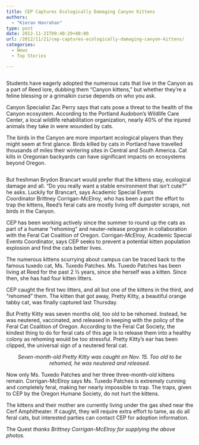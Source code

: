 ```yaml
---
title: CEP Captures Ecologically Damaging Canyon Kittens
authors: 
  - "Kieran Hanrahan"
type: post
date: 2012-11-21T09:40:29+00:00
url: /2012/11/21/cep-captures-ecologically-damaging-canyon-kittens/
categories:
  - News
  - Top Stories

---
```

<a href="http://www.reedquest.org/2012/11/cep-captures-ecologically-damaging-canyon-kittens/kittens_web/" rel="attachment wp-att-1835"><img class="alignnone size-full wp-image-1835" title="Canyon Kittens" src="https://i0.wp.com/www.reedquest.org/wp-content/uploads/2012/11/kittens_web.jpg?resize=770%2C430" alt="" data-recalc-dims="1" /></a>

Students have eagerly adopted the numerous cats that live in the Canyon as a part of Reed lore, dubbing them “Canyon kittens,” but whether they’re a feline blessing or a grimalkin curse depends on who you ask.

Canyon Specialist Zac Perry says that cats pose a threat to the health of the Canyon ecosystem. According to the Portland Audobon’s Wildlife Care Center, a local wildlife rehabilitation organization, nearly 40% of the injured animals they take in were wounded by cats.

The birds in the Canyon are more important ecological players than they might seem at first glance. Birds killed by cats in Portland have travelled thousands of miles their wintering sites in Central and South America. Cat kills in Oregonian backyards can have significant impacts on ecosystems beyond Oregon.

<a href="http://www.reedquest.org/2012/11/cep-captures-ecologically-damaging-canyon-kittens/kitten2_web/" rel="attachment wp-att-1836"><img class="alignnone size-full wp-image-1836" title="Canyon Kittens" src="https://i0.wp.com/www.reedquest.org/wp-content/uploads/2012/11/kitten2_web.jpg?resize=770%2C430" alt="" data-recalc-dims="1" /></a>

But freshman Brydon Brancart would prefer that the kittens stay, ecological damage and all. “Do you really want a stable environment that isn’t cute?” he asks. Luckily for Brancart, says Academic Special Events Coordinator Brittney Corrigan-McElroy, who has been a part the effort to trap the kittens, Reed’s feral cats are mostly living off dumpster scraps, not birds in the Canyon.

CEP has been working actively since the summer to round up the cats as part of a humane “rehoming” and neuter-release program in collaboration with the Feral Cat Coalition of Oregon. Corrigan-McElroy, Academic Special Events Coordinator, says CEP seeks to prevent a potential kitten population explosion and find the cats better lives.

The numerous kittens scurrying about campus can be traced back to the famous tuxedo cat, Ms. Tuxedo Patches. Ms. Tuxedo Patches has been living at Reed for the past 2 ½ years, since she herself was a kitten. Since then, she has had four kitten litters.

CEP caught the first two litters, and all but one of the kittens in the third, and “rehomed” them. The kitten that got away, Pretty Kitty, a beautiful orange tabby cat, was finally captured last Thursday.

But Pretty Kitty was seven months old, too old to be rehomed. Instead, he was neutered, vaccinated, and released in keeping with the policy of the Feral Cat Coalition of Oregon. According to the Feral Cat Society, the kindest thing to do for feral cats of this age is to release them into a healthy colony as rehoming would be too stressful. Pretty Kitty’s ear has been clipped, the universal sign of a neutered feral cat.

<p style="text-align: center;">
  <img class="alignnone size-full wp-image-1837" title="Pretty Kitty" src="https://i1.wp.com/www.reedquest.org/wp-content/uploads/2012/11/kitten3_web.jpg?resize=770%2C430" alt="" data-recalc-dims="1" /><br /> <em>Seven-month-old Pretty Kitty was caught on Nov. 15. Too old to be rehomed, he was neutered and released.</em>
</p>

Now only Ms. Tuxedo Patches and her three three-month-old kittens remain. Corrigan-McElroy says Ms. Tuxedo Patches is extremely cunning and completely feral, making her nearly impossible to trap. The traps, given to CEP by the Oregon Humane Society, do not hurt the kittens.

The kittens and their mother are currently living under the gas shed near the Cerf Amphitheater. If caught, they will require extra effort to tame, as do all feral cats, but interested parties can contact CEP for adoption information.

The Quest _thanks Brittney Corrigan-McElroy for supplying the above photos._